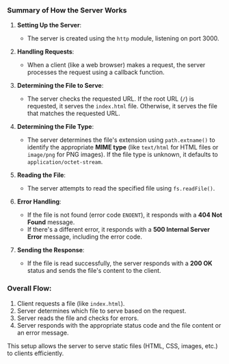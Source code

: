 ### Summary of How the Server Works

1. **Setting Up the Server**:
   - The server is created using the `http` module, listening on port 3000.

2. **Handling Requests**:
   - When a client (like a web browser) makes a request, the server processes the request using a callback function.

3. **Determining the File to Serve**:
   - The server checks the requested URL. If the root URL (`/`) is requested, it serves the `index.html` file. Otherwise, it serves the file that matches the requested URL.

4. **Determining the File Type**:
   - The server determines the file's extension using `path.extname()` to identify the appropriate **MIME type** (like `text/html` for HTML files or `image/png` for PNG images). If the file type is unknown, it defaults to `application/octet-stream`.

5. **Reading the File**:
   - The server attempts to read the specified file using `fs.readFile()`. 

6. **Error Handling**:
   - If the file is not found (error code `ENOENT`), it responds with a **404 Not Found** message.
   - If there's a different error, it responds with a **500 Internal Server Error** message, including the error code.

7. **Sending the Response**:
   - If the file is read successfully, the server responds with a **200 OK** status and sends the file's content to the client.

### Overall Flow:
1. Client requests a file (like `index.html`).
2. Server determines which file to serve based on the request.
3. Server reads the file and checks for errors.
4. Server responds with the appropriate status code and the file content or an error message. 

This setup allows the server to serve static files (HTML, CSS, images, etc.) to clients efficiently.

